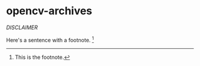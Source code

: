 # opencv-archives

*DISCLAIMER*

Here's a sentence with a footnote. [^1]

[^1]: This is the footnote.
